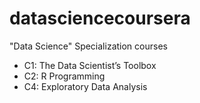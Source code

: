 datasciencecoursera
===================

"Data Science" Specialization courses

* C1: The Data Scientist’s Toolbox
* C2: R Programming
* C4: Exploratory Data Analysis
